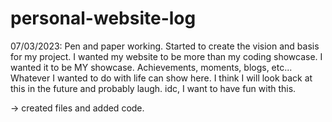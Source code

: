 # personal-website-log

07/03/2023:
Pen and paper working. Started to create the vision and basis for my project.
I wanted my website to be more than my coding showcase. I wanted it to be MY showcase.
Achievements, moments, blogs, etc... Whatever I wanted to do with life can show here.
I think I will look back at this in the future and probably laugh. idc, I want to have fun with this.

-> created files and added code.

